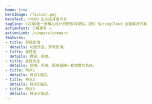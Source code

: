 ```yaml
---
home: true
heroImage: /favicon.png
heroText: CVCOO 企业级开发平台
tagline: CVCOO是一款精心设计的微服务架构，提供 SpringCloud 全套解决方案
actionText: 了解更多 →
actionLink: /compare/compare
features:
- title: 开箱即用
  details: 功能齐全，开箱即用。
- title: 高性能
  details: 稳定、高效。
- title: 高性价比
  details: 前端、后端、服务器端一套完整的系统。
- title: 特点1
  details: 特点1描述。
- title: 特点2
  details: 特点2描述。
- title: 特点3
  details: 特点三描述。
---
```

